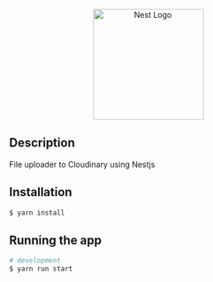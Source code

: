 <p align="center">
  <a href="http://nestjs.com/" target="blank"><img src="https://nestjs.com/img/logo-small.svg" width="200" alt="Nest Logo" /></a>
</p>

## Description

File uploader to Cloudinary using Nestjs

## Installation

```bash
$ yarn install
```

## Running the app

```bash
# development
$ yarn run start
```
